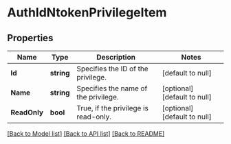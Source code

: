 # AuthIdNtokenPrivilegeItem

## Properties
Name | Type | Description | Notes
------------ | ------------- | ------------- | -------------
**Id** | **string** | Specifies the ID of the privilege. | [default to null]
**Name** | **string** | Specifies the name of the privilege. | [optional] [default to null]
**ReadOnly** | **bool** | True, if the privilege is read-only. | [optional] [default to null]

[[Back to Model list]](../README.md#documentation-for-models) [[Back to API list]](../README.md#documentation-for-api-endpoints) [[Back to README]](../README.md)


